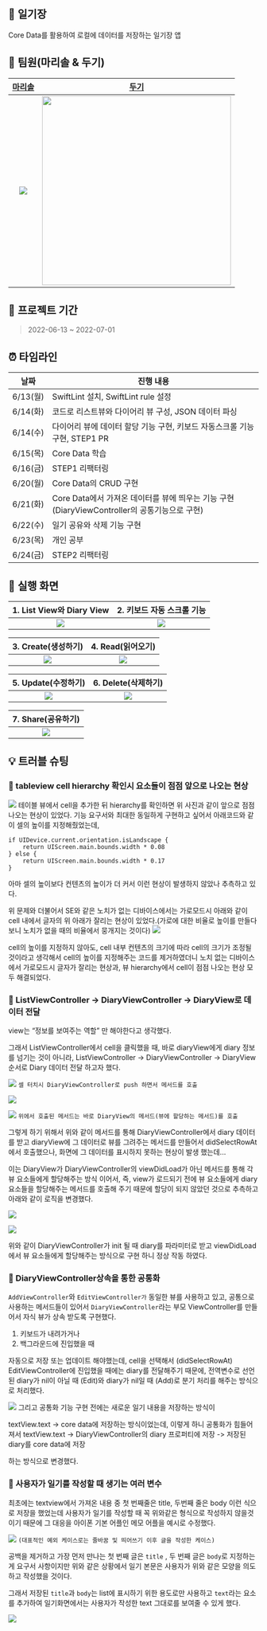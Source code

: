 ## 📝 일기장
Core Data를 활용하여 로컬에 데이터를 저장하는 일기장 앱

## 🥳 팀원(마리솔 & 두기)

|[마리솔](https://github.com/marisol-develop)|[두기](https://github.com/doogie97)|
|:-:|:-:|
|![](https://i.imgur.com/D1eMxU3.png)|<img src="https://i.imgur.com/ItogH6r.png" width="380" height="380"/>


## 📅 프로젝트 기간
>2022-06-13 ~ 2022-07-01

## ⏰ 타임라인

| 날짜     | 진행 내용                                                                                     |
| -------- | - |
| 6/13(월) | SwiftLint 설치, SwiftLint rule 설정  |
| 6/14(화) | 코드로 리스트뷰와 다이어리 뷰 구성, JSON 데이터 파싱 |
| 6/14(수) | 다이어리 뷰에 데이터 할당 기능 구현, 키보드 자동스크롤 기능 구현, STEP1 PR |
| 6/15(목) | Core Data 학습 |
| 6/16(금) | STEP1 리팩터링 |
| 6/20(월) | Core Data의 CRUD 구현 |
| 6/21(화) | Core Data에서 가져온 데이터를 뷰에 띄우는 기능 구현 (DiaryViewController의 공통기능으로 구현) |
| 6/22(수) | 일기 공유와 삭제 기능 구현 |
| 6/23(목) | 개인 공부 |
| 6/24(금) | STEP2 리팩터링 |

## 📱 실행 화면

|1. List View와 Diary View|2. 키보드 자동 스크롤 기능|
|:-:|:-:|
|![](https://i.imgur.com/Rcangs4.gif)|![](https://i.imgur.com/5pnZc5m.gif)|

|3. Create(생성하기)|4. Read(읽어오기)|
|:-:|:-:|
|![](https://i.imgur.com/AuqnAF0.gif)|![](https://i.imgur.com/GXAfQKI.gif)|

|5. Update(수정하기)|6. Delete(삭제하기)|
|:-:|:-:|
|![](https://i.imgur.com/j9lKUvv.gif)|![](https://i.imgur.com/UtSg01N.gif)|

|7. Share(공유하기)|
|:-:|
|![](https://i.imgur.com/VRtuyP1.gif)|

## 💡 트러블 슈팅

### 📌 tableview cell hierarchy 확인시 요소들이 점점 앞으로 나오는 현상

![](https://i.imgur.com/tTYTlu3.png)
테이블 뷰에서 cell을 추가한 뒤 hierarchy를 확인하면 위 사진과 같이 앞으로 점점 나오는 현상이 있었다.
기능 요구서와 최대한 동일하게 구현하고 싶어서 아래코드와 같이 셀의 높이를 지정해줬었는데, 
```swift=
if UIDevice.current.orientation.isLandscape {
    return UIScreen.main.bounds.width * 0.08
} else {
    return UIScreen.main.bounds.width * 0.17
}
```

아마 셀의 높이보다 컨텐츠의 높이가 더 커서 이런 현상이 발생하지 않았나 추측하고 있다.

위 문제와 더불어서 SE와 같은 노치가 없는 디바이스에서는 가로모드시 아래와 같이 cell 내에서 글자의 위 아래가 잘리는 현상이 있었다.(가로에 대한 비율로 높이를 만들다 보니 노치가 없을 때의 비율에서 뭉개지는 것이다)
![](https://i.imgur.com/sdJ6jUq.gif)


cell의 높이를 지정하지 않아도, cell 내부 컨텐츠의 크기에 따라 cell의 크기가 조정될 것이라고 생각해서 cell의 높이를 지정해주는 코드를 제거하였더니 노치 없는 디바이스에서 가로모드시 글자가 잘리는 현상과, 뷰 hierarchy에서 cell이 점점 나오는 현상 모두 해결되었다.


### 📌 ListViewController -> DiaryViewController -> DiaryView로 데이터 전달

view는 “정보를 보여주는 역할” 만 해야한다고 생각했다.

그래서 ListViewController에서 cell을 클릭했을 때, 바로 diaryView에게 diary 정보를 넘기는 것이 아니라, ListViewController -> DiaryViewController -> DiaryView 순서로 Diary 데이터 전달 하고자 했다.

![](https://i.imgur.com/6nkpd9W.png)
```셀 터치시 DiaryViewController로 push 하면서 메서드를 호출```

![](https://i.imgur.com/Zvvzfu3.png)

![](https://i.imgur.com/ajSHN9K.png)
```위에서 호출된 메서드는 바로 DiaryView의 메서드(뷰에 할당하는 메서드)를 호출```

그렇게 하기 위해서 위와 같이 메서드를 통해 DiaryViewController에서 diary 데이터를 받고 diaryView에 그 데이터로 뷰를 그려주는 메서드를 만들어서 didSelectRowAt에서 호출했으나, 화면에 그 데이터를 표시하지 못하는 현상이 발생 했는데...

이는 DiaryView가 DiaryViewController의 viewDidLoad가 아닌 메서드를 통해 각 뷰 요소들에게 할당해주는 방식 이어서, 
즉, view가 로드되기 전에 뷰 요소들에게 diary요소들을 할당해주는 메서드를 호출해 주기 때문에 할당이 되지 않았던 것으로 추측하고 아래와 같이 로직을 변경했다.

![](https://i.imgur.com/FxUVGUx.png)

![](https://i.imgur.com/wsKw6Vl.png)


위와 같이 DiaryViewController가 init 될 때 diary를 파라미터로 받고 viewDidLoad에서 뷰 요소들에게 할당해주는 방식으로 구현 하니 정상 작동 하였다.

### 📌 DiaryViewController상속을 통한 공통화
`AddViewController`와 `EditViewController가` 동일한 뷰를 사용하고 있고, 공통으로 사용하는 메서드들이 있어서 `DiaryViewController`라는 부모 ViewController를 만들어서 자식 뷰가 상속 받도록 구현했다.

1) 키보드가 내려가거나
2) 백그라운드에 진입했을 때 

자동으로 저장 또는 업데이트 해야했는데,
cell을 선택해서 (didSelectRowAt) EditViewController에 진입했을 때에는 diary를 전달해주기 때문에, 전역변수로 선언된 diary가 nil이 아닐 때 (Edit)와
diary가 nil일 때 (Add)로 분기 처리를 해주는 방식으로 처리했다.

![](https://i.imgur.com/TQTQBBi.png)
그리고 공통화 기능 구현 전에는 새로운 일기 내용을 저장하는 방식이

textView.text -> core data에 저장하는 방식이었는데,
이렇게 하니 공통화가 힘들어져서
textView.text -> DiaryViewController의 diary 프로퍼티에 저장 -> 저장된 diary를 core data에 저장

하는 방식으로 변경했다.

### 📌 사용자가 일기를 작성할 때 생기는 여러 변수
최초에는 textview에서 가져온 내용 중 첫 번째줄은 title, 두번째 줄은 body 이런 식으로 저장을 했었는데 사용자가 일기를 작성할 때 꼭 위와같은 형식으로 작성하지 않을것이기 때문에 그 대응을 아이폰 기본 어플인 메모 어플을 예시로 수정했다.

![](https://i.imgur.com/LMMtmw7.png)
`(대표적인 예외 케이스로는 줄바꿈 및 띄어쓰기 이후 글을 작성한 케이스)`

공백을 제거하고 가장 먼저 만나는 첫 번째 글은 `title` , 두 번째 글은 `body`로 지정하는게 요구서 사항이지만 위와 같은 상황에서 일기 본문은 사용자가 위와 같은 모양을 의도하고 작성했을 것이다.

그래서 저장된 `title`과 `body`는 list에 표시하기 위한 용도로만 사용하고 `text`라는 요소를 추가하여 일기화면에서는 사용자가 작성한 text 그대로를 보여줄 수 있게 했다.

![](https://i.imgur.com/ar8E2qe.png)
